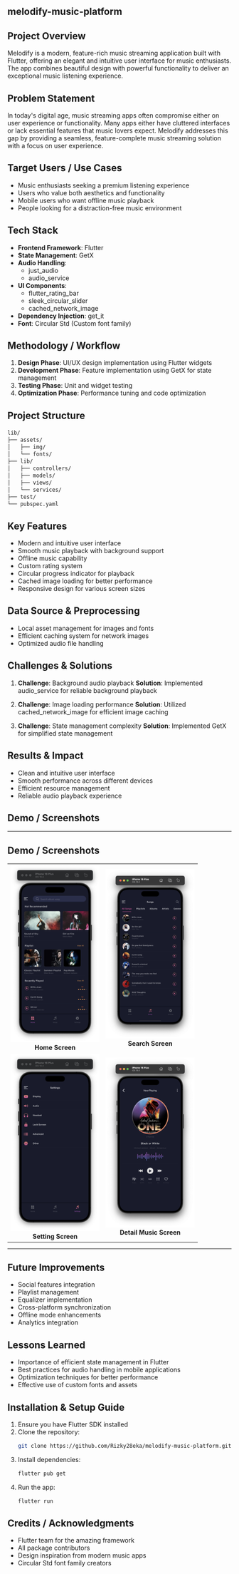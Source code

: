 ## melodify-music-platform

## Project Overview
Melodify is a modern, feature-rich music streaming application built with Flutter, offering an elegant and intuitive user interface for music enthusiasts. The app combines beautiful design with powerful functionality to deliver an exceptional music listening experience.

## Problem Statement
In today's digital age, music streaming apps often compromise either on user experience or functionality. Many apps either have cluttered interfaces or lack essential features that music lovers expect. Melodify addresses this gap by providing a seamless, feature-complete music streaming solution with a focus on user experience.

## Target Users / Use Cases
- Music enthusiasts seeking a premium listening experience
- Users who value both aesthetics and functionality
- Mobile users who want offline music playback
- People looking for a distraction-free music environment

## Tech Stack
- **Frontend Framework**: Flutter
- **State Management**: GetX
- **Audio Handling**: 
  - just_audio
  - audio_service
- **UI Components**:
  - flutter_rating_bar
  - sleek_circular_slider
  - cached_network_image
- **Dependency Injection**: get_it
- **Font**: Circular Std (Custom font family)

## Methodology / Workflow
1. **Design Phase**: UI/UX design implementation using Flutter widgets
2. **Development Phase**: Feature implementation using GetX for state management
3. **Testing Phase**: Unit and widget testing
4. **Optimization Phase**: Performance tuning and code optimization

## Project Structure
```
lib/
├── assets/
│   ├── img/
│   └── fonts/
├── lib/
│   ├── controllers/
│   ├── models/
│   ├── views/
│   └── services/
├── test/
└── pubspec.yaml
```

## Key Features
- Modern and intuitive user interface
- Smooth music playback with background support
- Offline music capability
- Custom rating system
- Circular progress indicator for playback
- Cached image loading for better performance
- Responsive design for various screen sizes

## Data Source & Preprocessing
- Local asset management for images and fonts
- Efficient caching system for network images
- Optimized audio file handling

## Challenges & Solutions
1. **Challenge**: Background audio playback
   **Solution**: Implemented audio_service for reliable background playback

2. **Challenge**: Image loading performance
   **Solution**: Utilized cached_network_image for efficient image caching

3. **Challenge**: State management complexity
   **Solution**: Implemented GetX for simplified state management

## Results & Impact
- Clean and intuitive user interface
- Smooth performance across different devices
- Efficient resource management
- Reliable audio playback experience

## Demo / Screenshots

<hr/>

<h2>Demo / Screenshots</h2>

<table>
  <tr>
    <td align="center">
      <img src="images/homepage.png" width="200"/><br/>
      <b>Home Screen</b>
    </td>
    <td align="center">
      <img src="images/searchpage.png" width="200"/><br/>
      <b>Search Screen</b>
    </td>
  </tr>
  <tr>
    <td align="center">
      <img src="images/settingpage.png" width="200"/><br/>
      <b>Setting Screen</b>
    </td>
    <td align="center">
      <img src="images/detailsong.png" width="200"/><br/>
      <b>Detail Music Screen</b>
    </td>
  </tr>
</table>

<hr/>

## Future Improvements
- Social features integration
- Playlist management
- Equalizer implementation
- Cross-platform synchronization
- Offline mode enhancements
- Analytics integration

## Lessons Learned
- Importance of efficient state management in Flutter
- Best practices for audio handling in mobile applications
- Optimization techniques for better performance
- Effective use of custom fonts and assets

## Installation & Setup Guide
1. Ensure you have Flutter SDK installed
2. Clone the repository:
   ```bash
   git clone https://github.com/Rizky28eka/melodify-music-platform.git
   ```
3. Install dependencies:
   ```bash
   flutter pub get
   ```
4. Run the app:
   ```bash
   flutter run
   ```

## Credits / Acknowledgments
- Flutter team for the amazing framework
- All package contributors
- Design inspiration from modern music apps
- Circular Std font family creators
